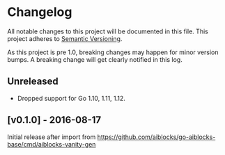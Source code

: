 # Changelog

All notable changes to this project will be documented in this
file.  This project adheres to [Semantic Versioning](http://semver.org/).

As this project is pre 1.0, breaking changes may happen for minor version
bumps.  A breaking change will get clearly notified in this log.

## Unreleased

- Dropped support for Go 1.10, 1.11, 1.12.

## [v0.1.0] - 2016-08-17

Initial release after import from https://github.com/aiblocks/go-aiblocks-base/cmd/aiblocks-vanity-gen

[Unreleased]: https://github.com/aiblocks/go/compare/aiblocks-vanity-gen-v0.1.0...master
